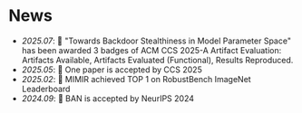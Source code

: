 # News
- *2025.07*: 🎉 "Towards Backdoor Stealthiness in Model Parameter Space" has been awarded 3 badges of ACM CCS 2025-A Artifact Evaluation: Artifacts Available, Artifacts Evaluated (Functional), Results Reproduced.
- *2025.05*: 🎉 One paper is accepted by CCS 2025
- *2025.02*: 🎉 MIMIR achieved TOP 1 on RobustBench ImageNet Leaderboard
- *2024.09*: 🎉 BAN is accepted by NeurIPS 2024
